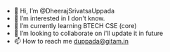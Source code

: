 - 👋 Hi, I’m @DheerajSrivatsaUppada
- 👀 I’m interested in I don't know.
- 🌱 I’m currently learning BTECH CSE (core)
- 💞️ I’m looking to collaborate on i'll update it in future
- 📫 How to reach me duppada@gitam.in

<!---
DheerajSrivatsaUppada/DheerajSrivatsaUppada is a ✨ special ✨ repository because its `README.md` (this file) appears on your GitHub profile.
You can click the Preview link to take a look at your changes.
--->

